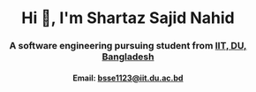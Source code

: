 <h1 align="center">Hi 👋, I'm Shartaz Sajid Nahid</h1>
<h3 align="center">A software engineering pursuing student from <a href="http://www.iit.du.ac.bd/">IIT, DU, Bangladesh</a></h3>

<h4 align="center">Email:  <a href="">bsse1123@iit.du.ac.bd</a></h4>
